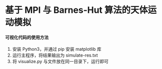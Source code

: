 # 基于 MPI 与 Barnes-Hut 算法的天体运动模拟

#### 可视化代码的使用方法

1. 安装 Python3，并通过 pip 安装 matplotlib 库
2. 运行主程序，将结果输出为 simulate-res.txt
3. 将 visualize.py 与文件放在同一目录下，运行即可


